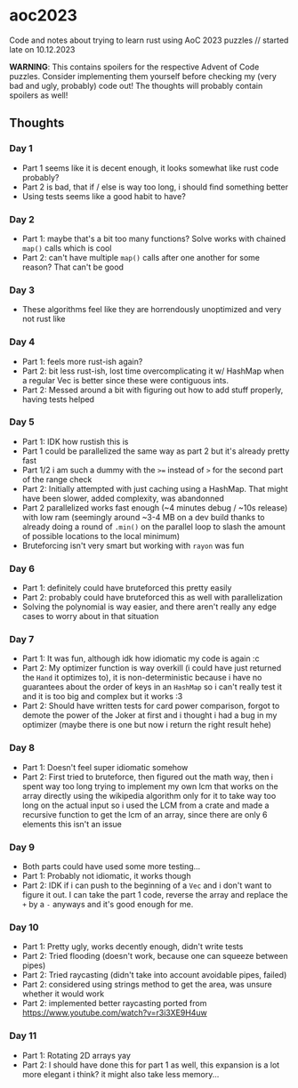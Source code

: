 # aoc2023

Code and notes about trying to learn rust using AoC 2023 puzzles // started late on 10.12.2023

**WARNING**: This contains spoilers for the respective Advent of Code puzzles. Consider implementing them yourself before checking my (very bad and ugly, probably) code out! The thoughts will probably contain spoilers as well!

## Thoughts
### Day 1

- Part 1 seems like it is decent enough, it looks somewhat like rust code probably?
- Part 2 is bad, that if / else is way too long, i should find something better
- Using tests seems like a good habit to have?

### Day 2

- Part 1: maybe that's a bit too many functions? Solve works with chained `map()` calls which is cool
- Part 2: can't have multiple `map()` calls after one another for some reason? That can't be good

### Day 3

- These algorithms feel like they are horrendously unoptimized and very not rust like

### Day 4

- Part 1: feels more rust-ish again?
- Part 2: bit less rust-ish, lost time overcomplicating it w/ HashMap when a regular Vec is better since these were contiguous ints.
- Part 2: Messed around a bit with figuring out how to add stuff properly, having tests helped

### Day 5

- Part 1: IDK how rustish this is
- Part 1 could be parallelized the same way as part 2 but it's already pretty fast
- Part 1/2 i am such a dummy with the `>=` instead of `>` for the second part of the range check
- Part 2: Initially attempted with just caching using a HashMap. That might have been slower, added complexity, was abandonned
- Part 2 parallelized works fast enough (~4 minutes debug / ~10s release) with low ram (seemingly around ~3-4 MB on a dev build thanks to already doing a round of `.min()` on the parallel loop to slash the amount of possible locations to the local minimum)
- Bruteforcing isn't very smart but working with `rayon` was fun

### Day 6

- Part 1: definitely could have bruteforced this pretty easily
- Part 2: probably could have bruteforced this as well with parallelization
- Solving the polynomial is way easier, and there aren't really any edge cases to worry about in that situation

### Day 7

- Part 1: It was fun, although idk how idiomatic my code is again :c
- Part 2: My optimizer function is way overkill (i could have just returned the `Hand` it optimizes to), it is non-deterministic because i have no guarantees about the order of keys in an `HashMap` so i can't really test it and it is too big and complex but it works :3
- Part 2: Should have written tests for card power comparison, forgot to demote the power of the Joker at first and i thought i had a bug in my optimizer (maybe there is one but now i return the right result hehe)

### Day 8

- Part 1: Doesn't feel super idiomatic somehow
- Part 2: First tried to bruteforce, then figured out the math way, then i spent way too long trying to implement my own lcm that works on the array directly using the wikipedia algorithm only for it to take way too long on the actual input so i used the LCM from a crate and made a recursive function to get the lcm of an array, since there are only 6 elements this isn't an issue

### Day 9

- Both parts could have used some more testing...
- Part 1: Probably not idiomatic, it works though
- Part 2: IDK if i can push to the beginning of a `Vec` and i don't want to figure it out. I can take the part 1 code, reverse the array and replace the `+` by a `-` anyways and it's good enough for me.

### Day 10

- Part 1: Pretty ugly, works decently enough, didn't write tests
- Part 2: Tried flooding (doesn't work, because one can squeeze between pipes)
- Part 2: Tried raycasting (didn't take into account avoidable pipes, failed)
- Part 2: considered using strings method to get the area, was unsure whether it would work
- Part 2: implemented better raycasting ported from https://www.youtube.com/watch?v=r3i3XE9H4uw

### Day 11

- Part 1: Rotating 2D arrays yay
- Part 2: I should have done this for part 1 as well, this expansion is a lot more elegant i think? it might also take less memory...